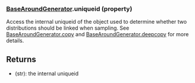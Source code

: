 ### [BaseAroundGenerator](BaseAroundGenerator.md).uniqueid (property)




Access the internal uniqueid of the object used to determine whether
two distributions should be linked when sampling.  See [BaseAroundGenerator.copy](BaseAroundGenerator.copy.md)
and [BaseAroundGenerator.deepcopy](BaseAroundGenerator.deepcopy.md) for more details.

Returns
-----------
* (str): the internal uniqueid

